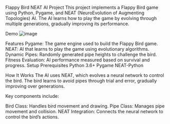 Flappy Bird NEAT AI Project
This project implements a Flappy Bird game using Python, Pygame, and NEAT (NeuroEvolution of Augmenting Topologies) AI. The AI learns how to play the game by evolving through multiple generations, gradually improving its performance.

Demo
![image](https://github.com/user-attachments/assets/473d0836-2512-49ce-9fae-efb51f832f37)

Features
Pygame: The game engine used to build the Flappy Bird game.
NEAT: AI that learns to play the game using evolutionary algorithms.
Dynamic Pipes: Randomly generated pipe heights to challenge the bird.
Fitness Evaluation: AI performance measured based on survival and progress.
Setup
Prerequisites
Python 3.6+
Pygame
NEAT-Python

How It Works
The AI uses NEAT, which evolves a neural network to control the bird. The bird learns to avoid pipes through trial and error, gradually improving over generations.

Key components include:

Bird Class: Handles bird movement and drawing.
Pipe Class: Manages pipe movement and collision.
NEAT Integration: Connects the neural network to control the bird’s actions.
